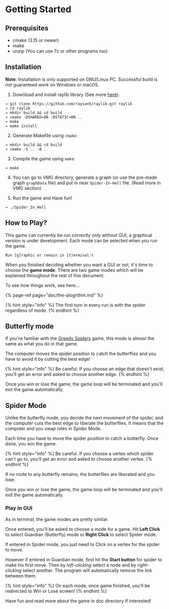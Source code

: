 # Getting Started

## Prerequisites

* cmake \(3.15 or newer\)
* make
* unzip \(You can use 7z or other programs too\)

## Installation

**Note**: Installation is only supported on GNU/Linux PC. Successful build is not guaranteed work on Windows or macOS.

1. Download and install raylib library \(See more [here](https://github.com/raysan5/raylib/wiki/Working-on-GNU-Linux)\).

```text
➔ git clone https://github.com/raysan5/raylib.git raylib
➔ cd raylib
➔ mkdir build && cd build
➔ cmake -DSHARED=ON -DSTATIC=ON ..
➔ make
➔ make install
```

2. Generate Makefile using `cmake`:

```text
➔ mkdir build && cd build 
➔ cmake -S .. -B .
```

3. Compile the game using `make`:

```text
➔ make
```

4. You can go to VMG directory, generate a graph (or use the pre-made graph `graphData` file) and put in near `Spider-In-Hell` file. \(Read more in VMG section\) 


5. Run the game and Have fun!

```text
➔ ./Spider_In_Hell
```

## How to Play?

This game can currently be run correctly only without GUI, a graphical version is under development. Each mode can be selected when you run the game.

```text
Run [g]raphic or remain in [t]erminal:t
```

When you finished deciding whether you want a GUI or not, it's time to choose the **game mode**. There are two game modes which will be explained throughout the rest of this document.

To see how things work, see here...

{% page-ref page="doc/the-alogrithm.md" %}

{% hint style="info" %}
The first turn in every run is with the spider regardless of mode.
{% endhint %}

## Butterfly mode

If you're familiar with the [Greedy Spiders](http://greedyspiders.com/) game, this mode is almost the same as what you do in that game.

The computer moves the spider position to catch the butterflies and you have to avoid it by cutting the best edge!

{% hint style="info" %}
Be careful. If you choose an edge that doesn't exist, you'll get an error and asked to choose another edge.
{% endhint %}

Once you win or lose the game, the game loop will be terminated and you'll exit the game automatically.

## Spider Mode

Unlike the butterfly mode, you decide the next movement of the spider, and the computer cuts the best edge to liberate the butterflies. It means that the computer and you swap roles in Spider Mode.

Each time you have to move the spider position to catch a butterfly. Once done, you win the game.

{% hint style="info" %}
Be careful. If you choose a vertex which spider can't go to, you'll get an error and asked to choose another vertex.
{% endhint %}

If no route to any butterfly remains, the butterflies are liberated and you lose.

Once you win or lose the game, the game loop will be terminated and you'll exit the game automatically.



### Play in GUI

As in terminal, the game modes are pretty similar.

Once entered, you'll be asked to choose a mode for a game. Hit **Left Click** to select Guardian \(Butterfly\) mode or **Right Click** to select Spider mode. 

If entered in Spider mode, you just need to Click on a vertex for the spider to move. 

However if entered in Guardian mode, first hit the **Start button** for spider to make his first move. Then by _left-clicking_ select a node and by _right-clicking_ select another. The program will automatically remove the link between them.

{% hint style="info" %}
On each mode, once game finished, you'll be redirected to Win or Lose screen!
{% endhint %}

Have fun and read more about the game in doc directory if interested!

